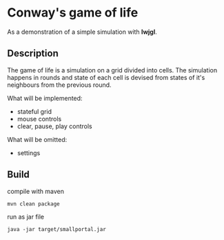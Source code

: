 # Conway's game of life

As a demonstration of a simple simulation with **lwjgl**.

## Description
The game of life is a simulation on a grid divided into cells.
The simulation happens in rounds and state of each cell is devised from states of it's neighbours from the previous round.

What will be implemented:
* stateful grid
* mouse controls
* clear, pause, play controls

What will be omitted:
* settings

## Build

compile with maven

    mvn clean package
    
run as jar file

    java -jar target/smallportal.jar
